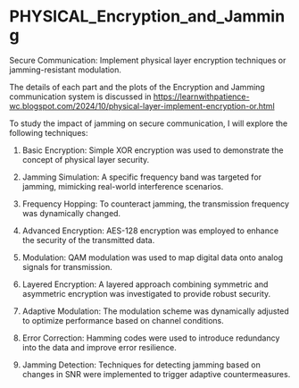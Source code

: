 # PHYSICAL_Encryption_and_Jamming
Secure Communication: Implement physical layer encryption techniques or jamming-resistant modulation.

The details of each part and the plots of the Encryption and Jamming communication system is discussed in https://learnwithpatience-wc.blogspot.com/2024/10/physical-layer-implement-encryption-or.html

To study the impact of jamming on secure communication, I will explore the following techniques:

1. Basic Encryption: Simple XOR encryption was used to demonstrate the concept of physical layer security.

2. Jamming Simulation: A specific frequency band was targeted for jamming, mimicking real-world interference scenarios.

3. Frequency Hopping: To counteract jamming, the transmission frequency was dynamically changed.

4. Advanced Encryption: AES-128 encryption was employed to enhance the security of the transmitted data.

5. Modulation: QAM modulation was used to map digital data onto analog signals for transmission.

6. Layered Encryption: A layered approach combining symmetric and asymmetric encryption was investigated to provide robust security.

7. Adaptive Modulation: The modulation scheme was dynamically adjusted to optimize performance based on channel conditions.

8. Error Correction: Hamming codes were used to introduce redundancy into the data and improve error resilience.

9. Jamming Detection: Techniques for detecting jamming based on changes in SNR were implemented to trigger adaptive countermeasures.
